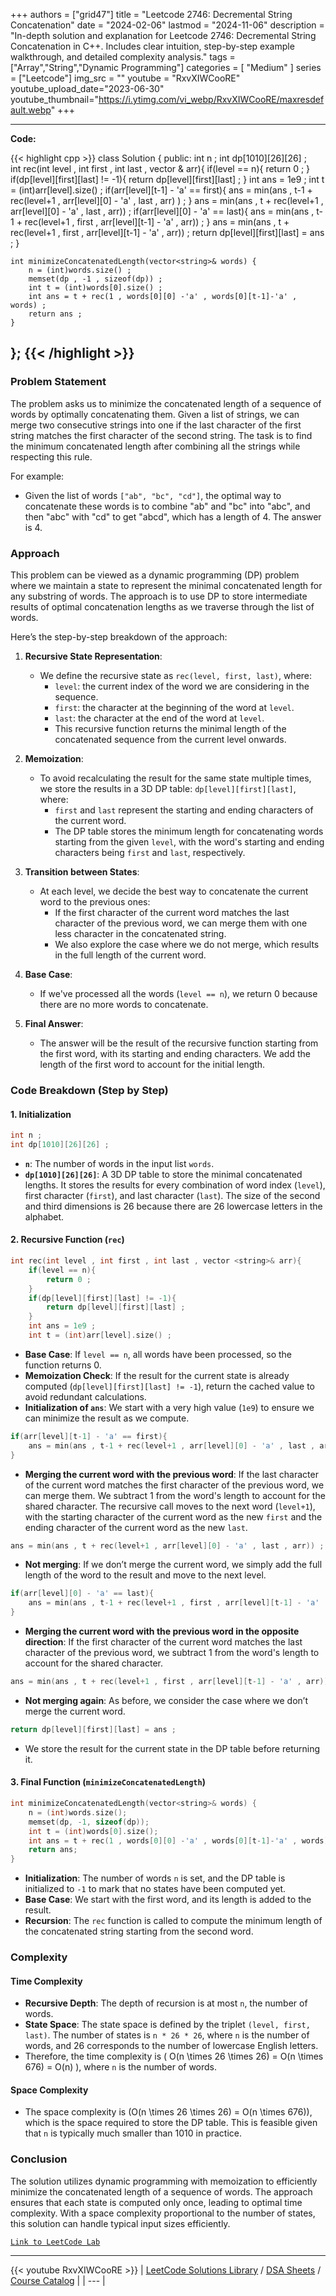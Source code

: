
+++
authors = ["grid47"]
title = "Leetcode 2746: Decremental String Concatenation"
date = "2024-02-06"
lastmod = "2024-11-06"
description = "In-depth solution and explanation for Leetcode 2746: Decremental String Concatenation in C++. Includes clear intuition, step-by-step example walkthrough, and detailed complexity analysis."
tags = ["Array","String","Dynamic Programming"]
categories = [
    "Medium"
]
series = ["Leetcode"]
img_src = ""
youtube = "RxvXIWCooRE"
youtube_upload_date="2023-06-30"
youtube_thumbnail="https://i.ytimg.com/vi_webp/RxvXIWCooRE/maxresdefault.webp"
+++



---
**Code:**

{{< highlight cpp >}}
class Solution {
public: 
    int n ; 
    int dp[1010][26][26] ;  
    int rec(int level , int first , int last , vector <string>& arr){
        if(level == n){
            return 0 ; 
        }
        if(dp[level][first][last] != -1){
            return dp[level][first][last] ; 
        }
        int ans = 1e9 ;
        int t = (int)arr[level].size() ; 
        if(arr[level][t-1] - 'a' == first){
            ans = min(ans , t-1 + rec(level+1 , arr[level][0] - 'a' , last , arr) ) ; 
        }
        ans = min(ans , t + rec(level+1 , arr[level][0] - 'a' , last , arr)) ; 
        if(arr[level][0] - 'a' == last){
            ans = min(ans , t-1 + rec(level+1 , first , arr[level][t-1] - 'a' , arr)) ; 
        }
        ans = min(ans , t + rec(level+1 , first , arr[level][t-1] - 'a' , arr)) ; 
        return dp[level][first][last] = ans ; 
    }
    
    
    int minimizeConcatenatedLength(vector<string>& words) {
        n = (int)words.size() ; 
        memset(dp , -1 , sizeof(dp)) ; 
        int t = (int)words[0].size() ; 
        int ans = t + rec(1 , words[0][0] -'a' , words[0][t-1]-'a' , words) ; 
        return ans ; 
    }
};
{{< /highlight >}}
---

### Problem Statement

The problem asks us to minimize the concatenated length of a sequence of words by optimally concatenating them. Given a list of strings, we can merge two consecutive strings into one if the last character of the first string matches the first character of the second string. The task is to find the minimum concatenated length after combining all the strings while respecting this rule.

For example:
- Given the list of words `["ab", "bc", "cd"]`, the optimal way to concatenate these words is to combine "ab" and "bc" into "abc", and then "abc" with "cd" to get "abcd", which has a length of 4. The answer is 4.

### Approach

This problem can be viewed as a dynamic programming (DP) problem where we maintain a state to represent the minimal concatenated length for any substring of words. The approach is to use DP to store intermediate results of optimal concatenation lengths as we traverse through the list of words.

Here’s the step-by-step breakdown of the approach:

1. **Recursive State Representation**: 
   - We define the recursive state as `rec(level, first, last)`, where:
     - `level`: the current index of the word we are considering in the sequence.
     - `first`: the character at the beginning of the word at `level`.
     - `last`: the character at the end of the word at `level`.
     - This recursive function returns the minimal length of the concatenated sequence from the current level onwards.

2. **Memoization**: 
   - To avoid recalculating the result for the same state multiple times, we store the results in a 3D DP table: `dp[level][first][last]`, where:
     - `first` and `last` represent the starting and ending characters of the current word.
     - The DP table stores the minimum length for concatenating words starting from the given `level`, with the word's starting and ending characters being `first` and `last`, respectively.

3. **Transition between States**:
   - At each level, we decide the best way to concatenate the current word to the previous ones:
     - If the first character of the current word matches the last character of the previous word, we can merge them with one less character in the concatenated string.
     - We also explore the case where we do not merge, which results in the full length of the current word.

4. **Base Case**:
   - If we've processed all the words (`level == n`), we return 0 because there are no more words to concatenate.

5. **Final Answer**:
   - The answer will be the result of the recursive function starting from the first word, with its starting and ending characters. We add the length of the first word to account for the initial length.

### Code Breakdown (Step by Step)

#### 1. **Initialization**

```cpp
int n ; 
int dp[1010][26][26] ;  
```

- **`n`**: The number of words in the input list `words`.
- **`dp[1010][26][26]`**: A 3D DP table to store the minimal concatenated lengths. It stores the results for every combination of word index (`level`), first character (`first`), and last character (`last`). The size of the second and third dimensions is 26 because there are 26 lowercase letters in the alphabet.

#### 2. **Recursive Function (`rec`)**

```cpp
int rec(int level , int first , int last , vector <string>& arr){
    if(level == n){
        return 0 ; 
    }
    if(dp[level][first][last] != -1){
        return dp[level][first][last] ; 
    }
    int ans = 1e9 ;
    int t = (int)arr[level].size() ; 
```

- **Base Case**: If `level == n`, all words have been processed, so the function returns 0.
- **Memoization Check**: If the result for the current state is already computed (`dp[level][first][last] != -1`), return the cached value to avoid redundant calculations.
- **Initialization of `ans`**: We start with a very high value (`1e9`) to ensure we can minimize the result as we compute.

```cpp
if(arr[level][t-1] - 'a' == first){
    ans = min(ans , t-1 + rec(level+1 , arr[level][0] - 'a' , last , arr) ) ; 
}
```

- **Merging the current word with the previous word**: If the last character of the current word matches the first character of the previous word, we can merge them. We subtract 1 from the word's length to account for the shared character. The recursive call moves to the next word (`level+1`), with the starting character of the current word as the new `first` and the ending character of the current word as the new `last`.

```cpp
ans = min(ans , t + rec(level+1 , arr[level][0] - 'a' , last , arr)) ; 
```

- **Not merging**: If we don’t merge the current word, we simply add the full length of the word to the result and move to the next level.

```cpp
if(arr[level][0] - 'a' == last){
    ans = min(ans , t-1 + rec(level+1 , first , arr[level][t-1] - 'a' , arr)) ; 
}
```

- **Merging the current word with the previous word in the opposite direction**: If the first character of the current word matches the last character of the previous word, we subtract 1 from the word's length to account for the shared character.

```cpp
ans = min(ans , t + rec(level+1 , first , arr[level][t-1] - 'a' , arr)) ; 
```

- **Not merging again**: As before, we consider the case where we don’t merge the current word.

```cpp
return dp[level][first][last] = ans ; 
```

- We store the result for the current state in the DP table before returning it.

#### 3. **Final Function (`minimizeConcatenatedLength`)**

```cpp
int minimizeConcatenatedLength(vector<string>& words) {
    n = (int)words.size(); 
    memset(dp, -1, sizeof(dp)); 
    int t = (int)words[0].size(); 
    int ans = t + rec(1 , words[0][0] -'a' , words[0][t-1]-'a' , words); 
    return ans; 
}
```

- **Initialization**: The number of words `n` is set, and the DP table is initialized to `-1` to mark that no states have been computed yet.
- **Base Case**: We start with the first word, and its length is added to the result.
- **Recursion**: The `rec` function is called to compute the minimum length of the concatenated string starting from the second word.

### Complexity

#### Time Complexity

- **Recursive Depth**: The depth of recursion is at most `n`, the number of words.
- **State Space**: The state space is defined by the triplet `(level, first, last)`. The number of states is `n * 26 * 26`, where `n` is the number of words, and 26 corresponds to the number of lowercase English letters. 
- Therefore, the time complexity is \( O(n \times 26 \times 26) = O(n \times 676) = O(n) \), where `n` is the number of words.

#### Space Complexity

- The space complexity is \(O(n \times 26 \times 26) = O(n \times 676)\), which is the space required to store the DP table. This is feasible given that `n` is typically much smaller than 1010 in practice.

### Conclusion

The solution utilizes dynamic programming with memoization to efficiently minimize the concatenated length of a sequence of words. The approach ensures that each state is computed only once, leading to optimal time complexity. With a space complexity proportional to the number of states, this solution can handle typical input sizes efficiently.

[`Link to LeetCode Lab`](https://leetcode.com/problems/decremental-string-concatenation/description/)

---
{{< youtube RxvXIWCooRE >}}
| [LeetCode Solutions Library](https://grid47.xyz/leetcode/) / [DSA Sheets](https://grid47.xyz/sheets/) / [Course Catalog](https://grid47.xyz/courses/) |
| --- |
